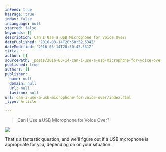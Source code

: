 ```yaml
---
inFeed: true
hasPage: true
inNav: false
inLanguage: null
starred: false
keywords: []
description: Can I Use a USB Microphone for Voice Over?
datePublished: '2016-03-14T20:50:52.534Z'
dateModified: '2016-03-14T20:50:45.861Z'
title: ''
author: []
sourcePath: _posts/2016-03-14-can-i-use-a-usb-microphone-for-voice-over.md
published: true
authors: []
publisher:
  name: null
  domain: null
  url: null
  favicon: null
url: can-i-use-a-usb-microphone-for-voice-over/index.html
_type: Article

---
```

> Can I Use a USB Microphone for Voice Over?

![](https://s3-us-west-2.amazonaws.com/the-grid-img/p/3ec557a66e85071b6a24a11668b7a17baba3c364.jpg)

That's a fantastic question, and we'll figure out if a USB microphone is appropriate for you, depending on on your situation.